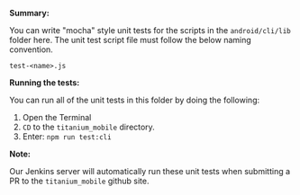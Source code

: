 
**Summary:**

You can write "mocha" style unit tests for the scripts in the `android/cli/lib` folder here.
The unit test script file must follow the below naming convention.

	test-<name>.js

**Running the tests:**

You can run all of the unit tests in this folder by doing the following:

1. Open the Terminal
2. `CD` to the `titanium_mobile` directory.
3. Enter: `npm run test:cli`

**Note:**

Our Jenkins server will automatically run these unit tests when submitting a PR to
the `titanium_mobile` github site.

